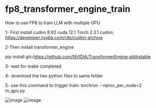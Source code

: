 # fp8_transformer_engine_train
How to use FP8 to train LLM with multiple GPU


1- First install cudnn 8.92  cuda 12.1 Torch 2.3.1 
cudnn: https://developer.nvidia.com/rdp/cudnn-archive

2-Then install transformer_engine

pip install git+https://github.com/NVIDIA/TransformerEngine.git@stable

3- wait for make completed

4- download the two python files to same folder

5- use this command to trigger train:   torchrun --nproc_per_node=2 m_gpu.py

![image](https://github.com/user-attachments/assets/bbcc21a8-2ad4-4353-abea-130cac4de902)
![image](https://github.com/user-attachments/assets/d7094f46-e16c-4a76-a9af-451df9673a2f)






